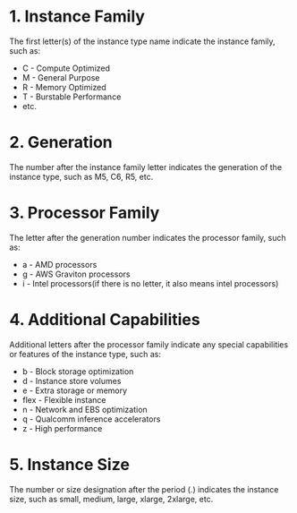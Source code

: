 # 1. Instance Family
The first letter(s) of the instance type name indicate the instance family, such as:
- C - Compute Optimized
- M - General Purpose
- R - Memory Optimized
- T - Burstable Performance
- etc.

# 2. Generation
The number after the instance family letter indicates the generation of the instance type, such as M5, C6, R5, etc.

# 3. Processor Family
The letter after the generation number indicates the processor family, such as:
- a - AMD processors
- g - AWS Graviton processors
- i - Intel processors(if there is no letter, it also means intel processors)

# 4. Additional Capabilities
Additional letters after the processor family indicate any special capabilities or features of the instance type, such as:
- b - Block storage optimization
- d - Instance store volumes
- e - Extra storage or memory
- flex - Flexible instance
- n - Network and EBS optimization
- q - Qualcomm inference accelerators
- z - High performance

# 5. Instance Size
The number or size designation after the period (.) indicates the instance size, such as small, medium, large, xlarge, 2xlarge, etc. 